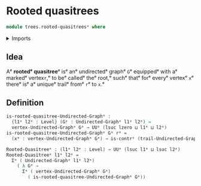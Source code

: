 # Rooted quasitrees

```agda
module trees.rooted-quasitreesᵉ where
```

<details><summary>Imports</summary>

```agda
open import foundation.contractible-typesᵉ
open import foundation.dependent-pair-typesᵉ
open import foundation.universe-levelsᵉ

open import graph-theory.trails-undirected-graphsᵉ
open import graph-theory.undirected-graphsᵉ
```

</details>

## Idea

Aᵉ **rootedᵉ quasitree**ᵉ isᵉ anᵉ undirectedᵉ graphᵉ `G`ᵉ equippedᵉ with aᵉ markedᵉ
vertex`r`,ᵉ to beᵉ calledᵉ theᵉ root,ᵉ suchᵉ thatᵉ forᵉ everyᵉ vertexᵉ `x`ᵉ thereᵉ isᵉ aᵉ
uniqueᵉ trailᵉ fromᵉ `r`ᵉ to `x`.ᵉ

## Definition

```agda
is-rooted-quasitree-Undirected-Graphᵉ :
  {l1ᵉ l2ᵉ : Level} (Gᵉ : Undirected-Graphᵉ l1ᵉ l2ᵉ) →
  vertex-Undirected-Graphᵉ Gᵉ → UUᵉ (lsuc lzero ⊔ l1ᵉ ⊔ l2ᵉ)
is-rooted-quasitree-Undirected-Graphᵉ Gᵉ rᵉ =
  (xᵉ : vertex-Undirected-Graphᵉ Gᵉ) → is-contrᵉ (trail-Undirected-Graphᵉ Gᵉ rᵉ xᵉ)

Rooted-Quasitreeᵉ : (l1ᵉ l2ᵉ : Level) → UUᵉ (lsuc l1ᵉ ⊔ lsuc l2ᵉ)
Rooted-Quasitreeᵉ l1ᵉ l2ᵉ =
  Σᵉ ( Undirected-Graphᵉ l1ᵉ l2ᵉ)
    ( λ Gᵉ →
      Σᵉ ( vertex-Undirected-Graphᵉ Gᵉ)
        ( is-rooted-quasitree-Undirected-Graphᵉ Gᵉ))
```
